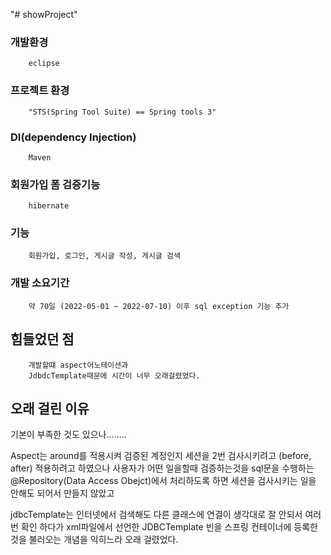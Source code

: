 "# showProject" 

### 개발환경 
        eclipse

### 프로젝트 환경 
        "STS(Spring Tool Suite) == Spring tools 3" 

### DI(dependency Injection)
        Maven 

### 회원가입 폼 검증기능 
        hibernate 

### 기능 
        회원가입, 로그인, 게시글 작성, 게시글 검색 
    
### 개발 소요기간 
        약 70일 (2022-05-01 ~ 2022-07-10) 이후 sql exception 기능 추가 

## 힘들었던 점 
        개발할떄 aspect어노테이션과 
        JdbdcTemplate때문에 시간이 너무 오래걸렸었다.              


## 오래 걸린 이유 

기본이 부족한 것도 있으나........ 

Aspect는 around를 적용시켜 검증된 계정인지 세션을 2번 검사시키려고 (before, after) 
적용하려고 하였으나 사용자가 어떤 일을할때 검증하는것을 sql문을 수행하는 
@Repository(Data Access Obejct)에서 처리하도록 하면 세션을 검사시키는 일을 안해도 되어서 
만들지 않았고 

jdbcTemplate는 인터넷에서 검색해도 다른 클래스에 연결이 
생각대로 잘 안되서 여러번 확인 하다가 
xml파일에서 선언한 JDBCTemplate 빈을 
스프링 컨테이너에 등록한 것을 불러오는 개념을 익히느라 오래 걸렸었다.

